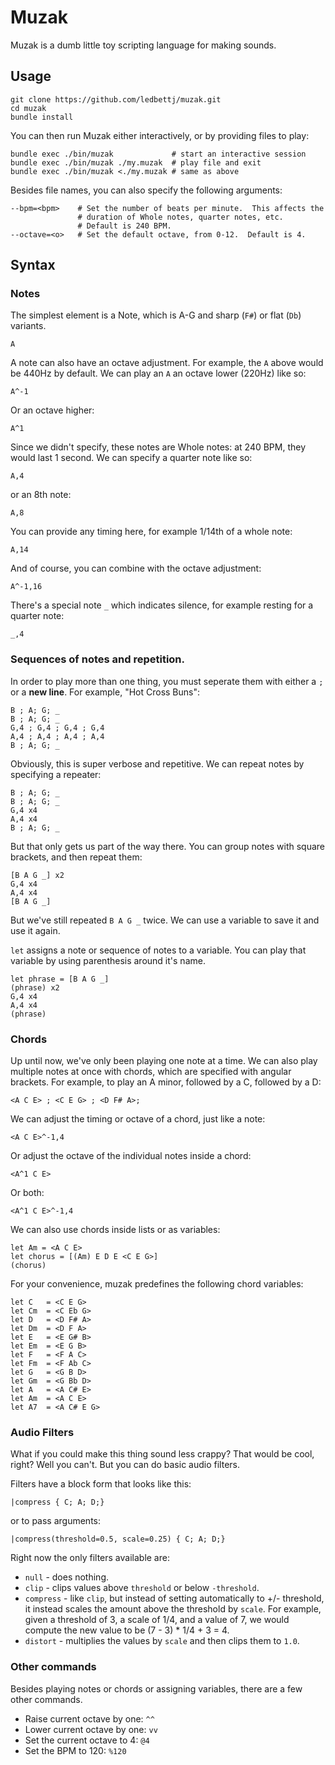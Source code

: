 Muzak
============

Muzak is a dumb little toy scripting language for making sounds.

Usage
------------

    git clone https://github.com/ledbettj/muzak.git
    cd muzak
    bundle install

You can then run Muzak either interactively, or by providing files to play:

    bundle exec ./bin/muzak             # start an interactive session
    bundle exec ./bin/muzak ./my.muzak  # play file and exit
    bundle exec ./bin/muzak <./my.muzak # same as above

Besides file names, you can also specify the following arguments:

    --bpm=<bpm>    # Set the number of beats per minute.  This affects the
                   # duration of Whole notes, quarter notes, etc.
                   # Default is 240 BPM.
    --octave=<o>   # Set the default octave, from 0-12.  Default is 4.


Syntax
------------

### Notes

The simplest element is a Note, which is A-G and sharp (`F#`) or
flat (`Db`) variants.

    A

A note can also have an octave adjustment. For example, the `A` above
would be 440Hz by default.  We can play an `A` an octave lower (220Hz) like so:

    A^-1

Or an octave higher:

    A^1

Since we didn't specify, these notes are Whole notes: at 240 BPM, they would last
1 second.  We can specify a quarter note like so:

    A,4

or an 8th note:

    A,8

You can provide any timing here, for example 1/14th of a whole note:

    A,14

And of course, you can combine with the octave adjustment:

    A^-1,16

There's a special note `_` which indicates silence, for example resting for a
quarter note:

    _,4

### Sequences of notes and repetition.

In order to play more than one thing, you must seperate them with either a `;`
or a __new line__.  For example, "Hot Cross Buns":

    B ; A; G; _
    B ; A; G; _
    G,4 ; G,4 ; G,4 ; G,4
    A,4 ; A,4 ; A,4 ; A,4
    B ; A; G; _

Obviously, this is super verbose and repetitive.  We can repeat notes by
specifying a repeater:

    B ; A; G; _
    B ; A; G; _
    G,4 x4
    A,4 x4
    B ; A; G; _

But that only gets us part of the way there.  You can group notes with
square brackets, and then repeat them:

    [B A G _] x2
    G,4 x4
    A,4 x4
    [B A G _]

But we've still repeated `B A G _` twice.  We can use a variable to save it
and use it again.

`let` assigns a note or sequence of notes to a variable.
You can play that variable by using parenthesis around it's name.

    let phrase = [B A G _]
    (phrase) x2
    G,4 x4
    A,4 x4
    (phrase)


### Chords

Up until now, we've only been playing one note at a time.  We can also
play multiple notes at once with chords, which are specified with angular
brackets.  For example, to play an A minor, followed by a C, followed by a D:

    <A C E> ; <C E G> ; <D F# A>;

We can adjust the timing or octave of a chord, just like a note:

    <A C E>^-1,4

Or adjust the octave of the individual notes inside a chord:

    <A^1 C E>

Or both:

    <A^1 C E>^-1,4

We can also use chords inside lists or as variables:

    let Am = <A C E>
    let chorus = [(Am) E D E <C E G>]
    (chorus)

For your convenience, muzak predefines the following chord variables:

    let C   = <C E G>
    let Cm  = <C Eb G>
    let D   = <D F# A>
    let Dm  = <D F A>
    let E   = <E G# B>
    let Em  = <E G B>
    let F   = <F A C>
    let Fm  = <F Ab C>
    let G   = <G B D>
    let Gm  = <G Bb D>
    let A   = <A C# E>
    let Am  = <A C E>
    let A7  = <A C# E G>

### Audio Filters

What if you could make this thing sound less crappy? That would be cool, right?
Well you can't.  But you can do basic audio filters.

Filters have a block form that looks like this:

    |compress { C; A; D;}

or to pass arguments:

    |compress(threshold=0.5, scale=0.25) { C; A; D;}


Right now the only filters available are:

* `null` - does nothing.
* `clip` - clips values above `threshold` or below `-threshold`.
* `compress` - like `clip`, but instead of setting automatically to +/- threshold, it instead
scales the amount above the threshold by `scale`.  For example, given a threshold of 3, a scale of 1/4, and a value of 7, we would compute the new value to be (7 - 3) * 1/4 + 3 = 4.
* `distort` - multiplies the values by `scale` and then clips them to `1.0`.

### Other commands

Besides playing notes or chords or assigning variables, there are a few other
commands.

* Raise current octave by one: `^^`
* Lower current octave by one: `vv`
* Set the current octave to 4: `@4`
* Set the BPM to 120:          `%120`

